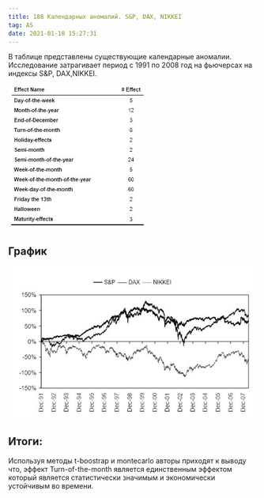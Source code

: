 ```yaml
---
title: 188 Календарных аномалий. S&P, DAX, NIKKEI
tag: AS
date: 2021-01-10 15:27:31
---
```

В таблице представлены существующие календарные аномалии. Исследование затрагивает период с 1991 по 2008 год на фьючерсах на индексы S&P, DAX,NIKKEI.


<img src="https://raw.githubusercontent.com/Ragve-hub/scribble/gh-pages/images/56456e3d-db1c-4e5d-92c8-99442ac82331.jpg" alt="Фундаментальный анализ">


## График



<img src="https://raw.githubusercontent.com/Ragve-hub/scribble/gh-pages/images/a38138bc-b316-490e-b391-c391872e57ff.jpg" alt="Фундаментальный анализ">

## Итоги:
Используя методы t-boostrap и montecarlo авторы приходят к выводу что, эффект Turn-of-the-month является единственным эффектом который является статистически значимым и экономически устойчивым во времени.
